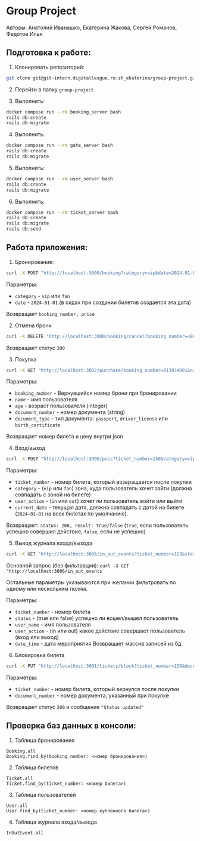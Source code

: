 # Group Project
Авторы: Анатолий Иванашко, Екатерина Жакова, Сергей Романов, Федотов Илья

## Подготовка к работе: 
1. Клонировать репозиторий:
```bash
git clone git@git-intern.digitalleague.ru:zh_ekaterina/group-project.git
```

2. Перейти в папку `group-project` 

3. Выполнить: 
```bash
docker compose run --rm booking_server bash 
rails db:create 
rails db:migrate
```

4. Выполнить:
```bash
docker compose run --rm gate_server bash 
rails db:create 
rails db:migrate
```

5. Выполнить:
```bash
docker compose run --rm user_server bash 
rails db:create 
rails db:migrate
```

6. Выполнить:
```bash
docker compose run --rm ticket_server bash 
rails db:create 
rails db:migrate 
rails db:seed
```
 
## Работа приложения: 
1. Бронирование:
```bash
curl -X POST "http://localhost:3000/booking?category=vip&date=2024-01-01"
```

Параметры: 
+ `category` - `vip` или `fan`
+ `date` - `2024-01-01` (в сидах при создании билетов создается эта дата) 

Возвращает `booking_number, price`
 
2. Отмена брони 
```bash
curl -X DELETE "http://localhost:3000/booking/cancel?booking_number=<Вернувшийся номер брони при бронировании>"
```
Возвращает статус `200`
 
3. Покупка
```bash
curl -X GET "http://localhost:3002/purchase?booking_number=813934001&name=alex&age=20&document_number=441991&document_type=passport"
```
Параметры:
+ `booking_number` - Вернувшийся номер брони при бронировании
+ `name` - имя пользователя 
+ `age` - возраст пользователя (integer) 
+ `document_number` - номер документа (string) 
+ `document_type` - тип документа: `passport`, `driver_license` или `birth_certificate`

Возвращает номер билета и цену внутри json 
 
4. Вход/выход
```bash
curl -X POST "http://localhost:3006/pass?ticket_number=158&category=vip&user_action=in&current_date=2024-01-01"
```
Параметры:
+ `ticket_number` - номер билета, который возвращается после покупки 
+ `category` - (`vip` или `fan`) зона, куда пользователь хочет зайти (должна совпадать с зоной на билете) 
+ `user_action` - (`in` или `out`) хочет ли пользователь войти или выйти 
+ `current_date` - текущая дата, должна совпадать с датой на билете (`2024-01-01` на всех билетах по умолчанию). 

Возвращает: `status: 200, result: true/false` (`true`, если пользователь успешно совершил действие, `false`, если не успешно) 
 
5. Вывод журнала входа/выхода
```bash
curl -X GET "http://localhost:3006/in_out_events?ticket_number=123&status=true&user_name=Ivan&user_action=in&date_time=2024-01-01"
```
Основной запрос (без фильтрации): `curl -X GET "http://localhost:3006/in_out_events`

Остальные параметры указываются при желании фильтровать по одному или нескольким полям.

Параметры:
+ `ticket_number` - номер билета 
+ `status` - (true или false) успешно ли вошел/вышел пользователь 
+ `user_name` - имя пользователя 
+ `user_action` - (in или out) какое действие совершает пользователь (вход или выход) 
+ `date_time` - дата мероприятия 
Возвращает массив записей из бд 
 
6. Блокировка билета
```bash
curl -X PUT "http://localhost:3001/tickets/block?ticket_number=158&document_number=441991"
``` 
Параметры:
+ `ticket_number` - номер билета, который вернулся после покупки 
+ `document_number` - номер документа, указанный при покупке 

Возвращает статус `200` и сообщение `"Status updated"`

## Проверка баз данных в консоли:
1. Таблица бронирования
```
Booking.all
Booking.find_by(booking_number: <номер бронирования>)
```

2. Таблица билетов
```
Ticket.all
Ticket.find_by(ticket_number: <номер билета>)
```

3. Таблица пользователей
```
User.all
User.find_by(ticket_number: <номер купленного билета>)
```

4. Таблица журнала входа/выхода
```
InOutEvent.all
```
